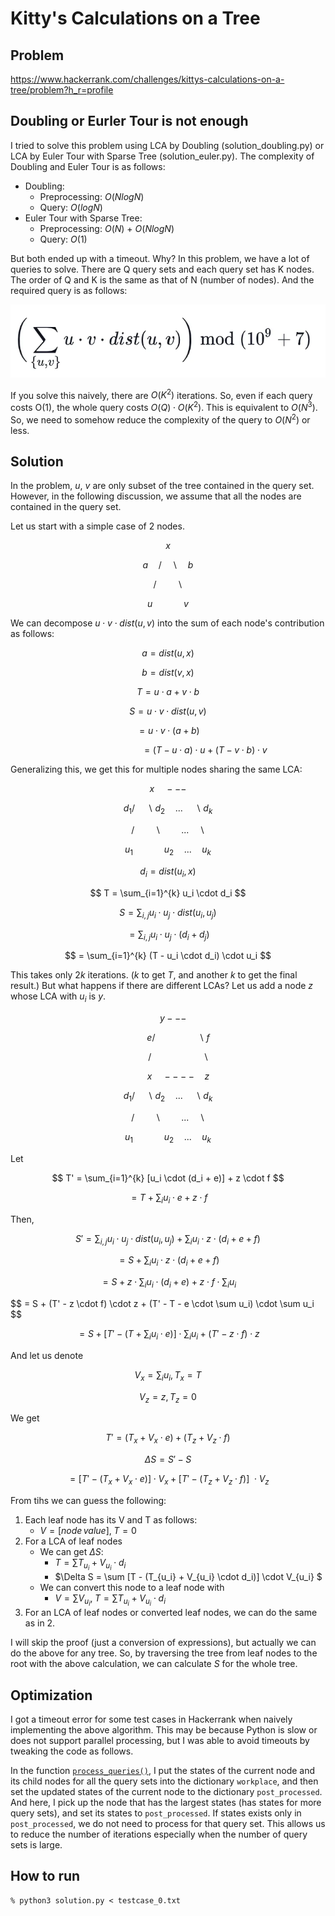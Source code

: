 # Kitty's Calculations on a Tree

## Problem
https://www.hackerrank.com/challenges/kittys-calculations-on-a-tree/problem?h_r=profile

## Doubling or Eurler Tour is not enough
I tried to solve this problem using LCA by Doubling (solution_doubling.py) or LCA by Euler Tour with Sparse Tree (solution_euler.py). The complexity of Doubling and Euler Tour is as follows:
- Doubling:
    - Preprocessing: $O(NlogN)$
    - Query: $O(logN)$
- Euler Tour with Sparse Tree:
    - Preprocessing: $O(N)$ + $O(NlogN)$
    - Query: $O(1)$

But both ended up with a timeout. Why? In this problem, we have a lot of queries to solve. There are Q query sets and each query set has K nodes. The order of Q and K is the same as that of N (number of nodes). And the required query is as follows:

![Qiita](query.webp)

If you solve this naively, there are $O(K^2)$ iterations. So, even if each query costs O(1), the whole query costs $O(Q) \cdot O(K^2)$. This is equivalent to $O(N^3)$. So, we need to somehow reduce the complexity of the query to $O(N^2)$ or less. 

## Solution
In the problem, $u$, $v$ are only subset of the tree contained in the query set. However, in the following discussion, we assume that all the nodes are contained in the query set.

Let us start with a simple case of 2 nodes.

$$    x  $$

$$ a \quad /  \quad \backslash \quad b $$

$$ / \quad \quad \backslash $$

$$ u \quad \quad \quad v $$

We can decompose $u \cdot v \cdot dist(u, v)$ into the sum of each node's contribution as follows:

$$ a = dist(u, x) $$

$$ b = dist(v, x) $$

$$ T = u \cdot a + v \cdot b $$

$$ S = u \cdot v \cdot dist(u, v) $$

$$ = u \cdot v \cdot (a + b) $$

$$ \quad \quad \quad \quad \quad \quad \quad = (T - u \cdot a) \cdot u + (T - v \cdot b) \cdot v $$


Generalizing this, we get this for multiple nodes sharing the same LCA:

$$ x \quad --- $$

$$ d_1 / \quad \backslash d_2 \quad ... \quad \backslash d_k $$

$$ \quad / \quad \quad \backslash \quad \quad ... \quad \backslash \quad $$

$$ u_1 \quad \quad \quad u_2 \quad ... \quad u_k $$

$$ d_i = dist(u_i, x) $$

$$ T = \sum_{i=1}^{k} u_i \cdot d_i $$

$$ S = \sum_{i, j} u_i \cdot u_j \cdot dist(u_i, u_j) $$

$$ = \sum_{i, j} u_i \cdot u_j \cdot (d_i + d_j) $$

$$ = \sum_{i=1}^{k} (T - u_i \cdot d_i) \cdot u_i $$

This takes only $2k$ iterations. ($k$ to get $T$, and another $k$ to get the final result.) But what happens if there are different LCAs? Let us add a node $z$ whose LCA with $u_i$ is $y$.

$$ \quad y --- $$

$$ \quad \quad e / \quad \quad \quad \quad \backslash f $$

$$ \quad \quad / \quad \quad \quad \quad \quad \backslash $$

$$ \quad \quad x \quad ---- \quad z $$

$$ d_1 / \quad \backslash d_2 \quad ... \quad \backslash d_k $$

$$ \quad / \quad \quad \backslash \quad \quad ... \quad \backslash \quad $$

$$ u_1 \quad \quad \quad u_2 \quad ... \quad u_k $$

Let

$$ T' = \sum_{i=1}^{k} [u_i \cdot (d_i + e)] + z \cdot f $$

$$ = T + \sum_i u_i \cdot e + z \cdot f $$

Then,

$$ S' = \sum_{i, j} u_i \cdot u_j \cdot dist(u_i, u_j) + \sum_i u_i \cdot z \cdot (d_i + e + f) $$

$$ = S + \sum_i u_i \cdot z \cdot (d_i + e + f) $$

$$ = S + z \cdot \sum_i u_i \cdot (d_i + e) + z \cdot f \cdot \sum_i u_i $$

$$ = S + (T' - z \cdot f) \cdot z + (T' - T - e \cdot \sum u_i) \cdot \sum u_i \$$

$$ = S + [T' - (T + \sum_i u_i \cdot e)] \cdot \sum_i u_i + (T' - z \cdot f) \cdot z $$

And let us denote

$$ V_x = \sum_i u_i, T_x = T $$

$$ V_z = z, T_z = 0 $$

We get

$$ T' = (T_x + V_x \cdot e) + (T_z + V_z \cdot f) $$

$$ \Delta S = S' - S $$

$$ = [T' - (T_x + V_x \cdot e)] \cdot V_x + [T' - (T_z + V_z \cdot f)]\ \cdot V_z $$

From tihs we can guess the following:
1. Each leaf node has its V and T as follows:
    - $V = [node \, value], \; T = 0$
2. For a LCA of leaf nodes
    - We can get $\Delta S$:
        - $T = \sum T_{u_i} + V_{u_i} \cdot d_i$
        - $\Delta S = \sum [T - (T_{u_i} + V_{u_i} \cdot d_i)] \cdot V_{u_i} $
    - We can convert this node to a leaf node with
        - $V = \sum V_{u_i}, \; T = \sum T_{u_i} + V_{u_i} \cdot d_i$
3. For an LCA of leaf nodes or converted leaf nodes, we can do the same as in 2.

I will skip the proof (just a conversion of expressions), but actually we can do the above for any tree. So, by traversing the tree from leaf nodes to the root with the above calculation, we can calculate $S$ for the whole tree.

## Optimization
I got a timeout error for some test cases in Hackerrank when naively implementing the above algorithm. This may be because Python is slow or does not support parallel processing, but I was able to avoid timeouts by tweaking the code as follows.

In the function [`process_queries()`](https://github.com/tada3/hackerrank/blob/main/Kitty_Calc_Tree/python/solution.py#L57), I put the states of the current node and its child nodes for all the query sets into the dictionary `workplace`, and then set the updated states of the current node to the dictionary `post_processed`. And here, I pick up the node that has the largest states (has states for more query sets), and set its states to `post_processed`. If states exists only in `post_processed`, we do not need to process for that query set. This allows us to reduce the number of iterations especially when the number of query sets is large.

## How to run
```
% python3 solution.py < testcase_0.txt
```

